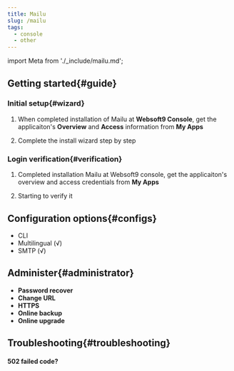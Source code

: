 ```yaml
---
title: Mailu
slug: /mailu
tags:
  - console
  - other
---
```


import Meta from './_include/mailu.md';

<Meta name="meta" />

## Getting started{#guide}

### Initial setup{#wizard}

1. When completed installation of Mailu at **Websoft9 Console**, get the applicaiton's **Overview** and **Access** information from **My Apps**  

2. Complete the install wizard step by step

### Login verification{#verification}

1. Completed installation Mailu at Websoft9 console, get the applicaiton's overview and access credentials from **My Apps**  

2. Starting to verify it

## Configuration options{#configs}

- CLI
- Multilingual (√)
- SMTP (√)

## Administer{#administrator}

- **Password recover**
- **Change URL**
- **HTTPS**
- **Online backup**
- **Online upgrade**

## Troubleshooting{#troubleshooting}

#### 502 failed code?